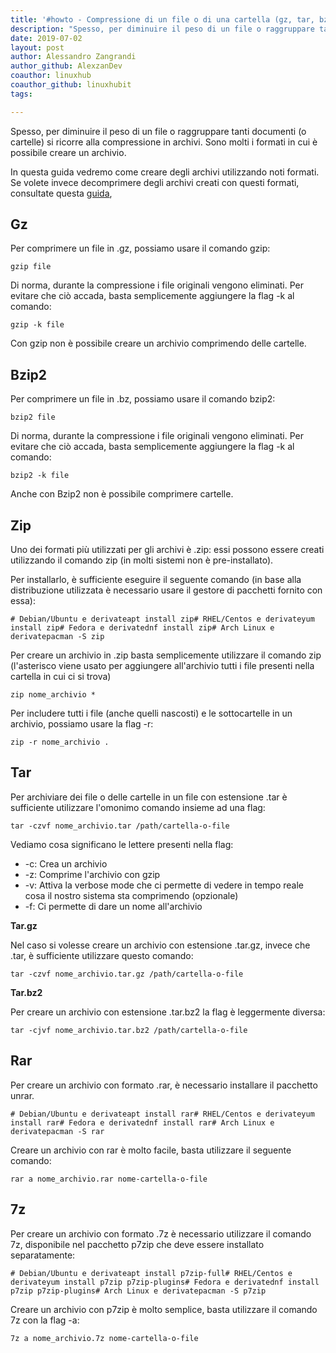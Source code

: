 ```yaml
---
title: '#howto - Compressione di un file o di una cartella (gz, tar, bz2, zip, rar, 7z)'
description: "Spesso, per diminuire il peso di un file o raggruppare tanti documenti (o cartelle) si ricorre alla compressione in archivi.."
date: 2019-07-02
layout: post
author: Alessandro Zangrandi
author_github: AlexzanDev
coauthor: linuxhub
coauthor_github: linuxhubit
tags:

---
```

Spesso, per diminuire il peso di un file o raggruppare tanti documenti (o cartelle) si ricorre alla compressione in archivi. Sono molti i formati in cui è possibile creare un archivio.

In questa guida vedremo come creare degli archivi utilizzando noti formati. Se volete invece decomprimere degli archivi creati con questi formati, consultate questa [guida](https://linuxhub.it/article/howto-decompressione-di-un-archivio-gz-tar-bz2-zip-rar-7z),

## Gz

Per comprimere un file in .gz, possiamo usare il comando gzip:

    gzip file

Di norma, durante la compressione i file originali vengono eliminati. Per evitare che ciò accada, basta semplicemente aggiungere la flag -k al comando:

    gzip -k file

Con gzip non è possibile creare un archivio comprimendo delle cartelle.

## Bzip2

Per comprimere un file in .bz, possiamo usare il comando bzip2:

    bzip2 file

Di norma, durante la compressione i file originali vengono eliminati. Per evitare che ciò accada, basta semplicemente aggiungere la flag -k al comando:

    bzip2 -k file

Anche con Bzip2 non è possibile comprimere cartelle.

## Zip

Uno dei formati più utilizzati per gli archivi è .zip: essi possono essere creati utilizzando il comando zip (in molti sistemi non è pre-installato).

Per installarlo, è sufficiente eseguire il seguente comando (in base alla distribuzione utilizzata è necessario usare il gestore di pacchetti fornito con essa):

    # Debian/Ubuntu e derivateapt install zip# RHEL/Centos e derivateyum install zip# Fedora e derivatednf install zip# Arch Linux e derivatepacman -S zip

Per creare un archivio in .zip basta semplicemente utilizzare il comando zip (l'asterisco viene usato per aggiungere all'archivio tutti i file presenti nella cartella in cui ci si trova)

    zip nome_archivio *

Per includere tutti i file (anche quelli nascosti) e le sottocartelle in un archivio, possiamo usare la flag -r:

    zip -r nome_archivio .

## Tar

Per archiviare dei file o delle cartelle in un file con estensione .tar è sufficiente utilizzare l'omonimo comando insieme ad una flag:

    tar -czvf nome_archivio.tar /path/cartella-o-file

Vediamo cosa significano le lettere presenti nella flag:

*   -c: Crea un archivio
*   -z: Comprime l'archivio con gzip
*   -v: Attiva la verbose mode che ci permette di vedere in tempo reale cosa il nostro sistema sta comprimendo (opzionale)
*   -f: Ci permette di dare un nome all'archivio

**Tar.gz**

Nel caso si volesse creare un archivio con estensione .tar.gz, invece che .tar, è sufficiente utilizzare questo comando:

    tar -czvf nome_archivio.tar.gz /path/cartella-o-file

**Tar.bz2**

Per creare un archivio con estensione .tar.bz2 la flag è leggermente diversa:

    tar -cjvf nome_archivio.tar.bz2 /path/cartella-o-file

## Rar

Per creare un archivio con formato .rar, è necessario installare il pacchetto unrar.

    # Debian/Ubuntu e derivateapt install rar# RHEL/Centos e derivateyum install rar# Fedora e derivatednf install rar# Arch Linux e derivatepacman -S rar

Creare un archivio con rar è molto facile, basta utilizzare il seguente comando:

    rar a nome_archivio.rar nome-cartella-o-file

## 7z

Per creare un archivio con formato .7z è necessario utilizzare il comando 7z, disponibile nel pacchetto p7zip che deve essere installato separatamente:

    # Debian/Ubuntu e derivateapt install p7zip-full# RHEL/Centos e derivateyum install p7zip p7zip-plugins# Fedora e derivatednf install p7zip p7zip-plugins# Arch Linux e derivatepacman -S p7zip

Creare un archivio con p7zip è molto semplice, basta utilizzare il comando 7z con la flag -a:

    7z a nome_archivio.7z nome-cartella-o-file